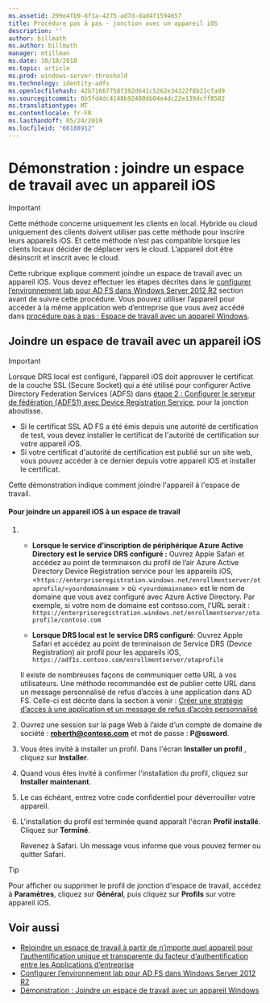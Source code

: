 ```yaml
---
ms.assetid: 299e4fb9-8f1a-4275-ad7d-dad4f1594657
title: Procédure pas à pas - jonction avec un appareil iOS
description: ''
author: billmath
ms.author: billmath
manager: mtillman
ms.date: 10/18/2018
ms.topic: article
ms.prod: windows-server-threshold
ms.technology: identity-adfs
ms.openlocfilehash: 42b71667758f392d641c5262e34322f8b21cfad9
ms.sourcegitcommit: 0b5fd4dc4148b92480db04e4dc22e139dcff8582
ms.translationtype: MT
ms.contentlocale: fr-FR
ms.lasthandoff: 05/24/2019
ms.locfileid: "66188912"
---
```

# <a name="walkthrough-workplace-join-with-an-ios-device"></a>Démonstration : joindre un espace de travail avec un appareil iOS


> [!IMPORTANT] 
> Cette méthode concerne uniquement les clients en local. Hybride ou cloud uniquement des clients doivent utiliser pas cette méthode pour inscrire leurs appareils iOS. Et cette méthode n’est pas compatible lorsque les clients locaux décider de déplacer vers le cloud. L’appareil doit être désinscrit et inscrit avec le cloud. 

Cette rubrique explique comment joindre un espace de travail avec un appareil iOS. Vous devez effectuer les étapes décrites dans le [configurer l’environnement lab pour AD FS dans Windows Server 2012 R2](../../ad-fs/deployment/Set-up-the-lab-environment-for-AD-FS-in-Windows-Server-2012-R2.md) section avant de suivre cette procédure. Vous pouvez utiliser l’appareil pour accéder à la même application web d’entreprise que vous avez accédé dans [procédure pas à pas : Espace de travail avec un appareil Windows](Walkthrough--Workplace-Join-with-a-Windows-Device.md).


## <a name="join-an-ios-device-with-workplace-join"></a>Joindre un espace de travail avec un appareil iOS

> [!IMPORTANT]
> Lorsque DRS local est configuré, l’appareil iOS doit approuver le certificat de la couche SSL (Secure Socket) qui a été utilisé pour configurer Active Directory Federation Services (ADFS) dans [étape 2 : Configurer le serveur de fédération (ADFS1) avec Device Registration Service](../../ad-fs/deployment/Set-up-the-lab-environment-for-AD-FS-in-Windows-Server-2012-R2.md#BKMK_4), pour la jonction aboutisse.
> 
> -   Si le certificat SSL AD FS a été émis depuis une autorité de certification de test, vous devez installer le certificat de l'autorité de certification sur votre appareil iOS.
> -   Si votre certificat d'autorité de certification est publié sur un site web, vous pouvez accéder à ce dernier depuis votre appareil iOS et installer le certificat.

Cette démonstration indique comment joindre l'appareil à l'espace de travail.

#### <a name="to-join-an-ios-device-to-a-workplace"></a>Pour joindre un appareil iOS à un espace de travail

1.  -   **Lorsque le service d’inscription de périphérique Azure Active Directory est le service DRS configuré :** Ouvrez Apple Safari et accédez au point de terminaison du profil de l’air Azure Active Directory Device Registration service pour les appareils iOS, <`https://enterpriseregistration.windows.net/enrollmentserver/otaprofile/<yourdomainname` > où <`yourdomainname`> est le nom de domaine que vous avez configuré avec Azure Active Directory. Par exemple, si votre nom de domaine est contoso.com, l’URL serait : `https://enterpriseregistration.windows.net/enrollmentserver/otaprofile/contoso.com`

    -   **Lorsque DRS local est le service DRS configuré**: Ouvrez Apple Safari et accédez au point de terminaison de Service DRS (Device Registration) air profil pour les appareils iOS, `https://adf1s.contoso.com/enrollmentserver/otaprofile`

    Il existe de nombreuses façons de communiquer cette URL à vos utilisateurs. Une méthode recommandée est de publier cette URL dans un message personnalisé de refus d’accès à une application dans AD FS. Celle-ci est décrite dans la section à venir : [Créer une stratégie d’accès à une application et un message de refus d’accès personnalisé](https://docs.microsoft.com/azure/active-directory/active-directory-device-registration-on-premises-setup#create-an-application-access-policy-and-custom-access-denied-message)

2.  Ouvrez une session sur la page Web à l’aide d’un compte de domaine de société : **roberth@contoso.com** et mot de passe : **P@ssword**.

3.  Vous êtes invité à installer un profil. Dans l'écran **Installer un profil** , cliquez sur **Installer**.

4.  Quand vous êtes invité à confirmer l'installation du profil, cliquez sur **Installer maintenant**.

5.  Le cas échéant, entrez votre code confidentiel pour déverrouiller votre appareil.

6.  L'installation du profil est terminée quand apparaît l'écran **Profil installé**. Cliquez sur **Terminé**.

    Revenez à Safari. Un message vous informe que vous pouvez fermer ou quitter Safari.

> [!TIP]
> Pour afficher ou supprimer le profil de jonction d'espace de travail, accédez à **Paramètres**, cliquez sur **Général**, puis cliquez sur **Profils** sur votre appareil iOS.

## <a name="see-also"></a>Voir aussi


- [Rejoindre un espace de travail à partir de n’importe quel appareil pour l’authentification unique et transparente du facteur d’authentification entre les Applications d’entreprise](Join-to-Workplace-from-Any-Device-for-SSO-and-Seamless-Second-Factor-Authentication-Across-Company-Applications.md)
- [Configurer l’environnement lab pour AD FS dans Windows Server 2012 R2](../../ad-fs/deployment/Set-up-the-lab-environment-for-AD-FS-in-Windows-Server-2012-R2.md)
- [Démonstration : Joindre un espace de travail avec un appareil Windows](Walkthrough--Workplace-Join-with-a-Windows-Device.md)



